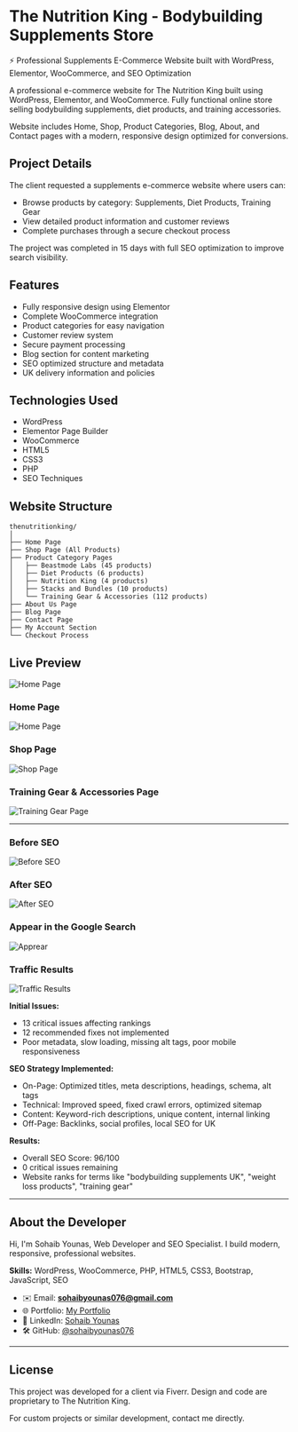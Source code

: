 # The Nutrition King - Bodybuilding Supplements Store

⚡ Professional Supplements E-Commerce Website built with WordPress, Elementor, WooCommerce, and SEO Optimization

A professional e-commerce website for The Nutrition King built using WordPress, Elementor, and WooCommerce. Fully functional online store selling bodybuilding supplements, diet products, and training accessories.  

Website includes Home, Shop, Product Categories, Blog, About, and Contact pages with a modern, responsive design optimized for conversions.  

## Project Details

The client requested a supplements e-commerce website where users can:

- Browse products by category: Supplements, Diet Products, Training Gear
- View detailed product information and customer reviews
- Complete purchases through a secure checkout process

The project was completed in 15 days with full SEO optimization to improve search visibility.

## Features

- Fully responsive design using Elementor
- Complete WooCommerce integration
- Product categories for easy navigation
- Customer review system
- Secure payment processing
- Blog section for content marketing
- SEO optimized structure and metadata
- UK delivery information and policies

## Technologies Used

- WordPress
- Elementor Page Builder
- WooCommerce
- HTML5
- CSS3
- PHP
- SEO Techniques

## Website Structure

```
thenutritionking/
│
├── Home Page
├── Shop Page (All Products)
├── Product Category Pages
│   ├── Beastmode Labs (45 products)
│   ├── Diet Products (6 products)
│   ├── Nutrition King (4 products)
│   ├── Stacks and Bundles (10 products)
│   └── Training Gear & Accessories (112 products)
├── About Us Page
├── Blog Page
├── Contact Page
├── My Account Section
└── Checkout Process
```

## Live Preview
![Home Page](https://thenutritionking.co.uk/)

### Home Page
![Home Page](https://github.com/Sohaibyounas076/the-nutrition-king-ecommerce-Site/blob/main/screenshots/thenutritionking_home.png)

### Shop Page
![Shop Page](https://github.com/Sohaibyounas076/the-nutrition-king-ecommerce-Site/blob/main/screenshots/thenutritionking_shop.png)

### Training Gear & Accessories Page
![Training Gear Page](https://github.com/Sohaibyounas076/the-nutrition-king-ecommerce-Site/blob/main/screenshots/thenutritionking_accessories.png)


---

### Before SEO
![Before SEO](https://github.com/Sohaibyounas076/the-nutrition-king-ecommerce-Site/blob/main/screenshots/Before%20Seo%20.png)

### After SEO
![After SEO](https://github.com/Sohaibyounas076/the-nutrition-king-ecommerce-Site/blob/main/screenshots/After%20Seo%20.png)

### Appear in the Google Search 
![Apprear](https://github.com/Sohaibyounas076/the-nutrition-king-ecommerce-Site/blob/main/screenshots/Google%20Search.png)

### Traffic Results
![Traffic Results](https://github.com/Sohaibyounas076/the-nutrition-king-ecommerce-Site/blob/main/screenshots/Seo%20Results.png)

**Initial Issues:**

- 13 critical issues affecting rankings
- 12 recommended fixes not implemented
- Poor metadata, slow loading, missing alt tags, poor mobile responsiveness

**SEO Strategy Implemented:**

- On-Page: Optimized titles, meta descriptions, headings, schema, alt tags
- Technical: Improved speed, fixed crawl errors, optimized sitemap
- Content: Keyword-rich descriptions, unique content, internal linking
- Off-Page: Backlinks, social profiles, local SEO for UK

**Results:**

- Overall SEO Score: 96/100
- 0 critical issues remaining
- Website ranks for terms like "bodybuilding supplements UK", "weight loss products", "training gear"

---

## About the Developer

Hi, I'm Sohaib Younas, Web Developer and SEO Specialist. I build modern, responsive, professional websites.

**Skills:** WordPress, WooCommerce, PHP, HTML5, CSS3, Bootstrap, JavaScript, SEO

- ✉️ Email: **sohaibyounas076@gmail.com** 
- 🌐 Portfolio: [My Portfolio](https://sohaibyounas076.github.io/portfolio/)  
- 💼 LinkedIn: [Sohaib Younas](https://linkedin.com/in/sohaibyounas076)  
- 🛠 GitHub: [@sohaibyounas076](https://github.com/sohaibyounas076) 

---

## License

This project was developed for a client via Fiverr. Design and code are proprietary to The Nutrition King.

For custom projects or similar development, contact me directly.


